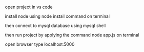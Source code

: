 open project in vs code 

install node using node install command on terminal

then connect to mysql database using mysql shell

then run project by applying the command node app.js on terminal

open browser type localhost:5000
